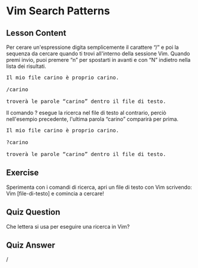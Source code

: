 # Vim Search Patterns

## Lesson Content

Per cerare un'espressione digita semplicemente il carattere “/” e poi la sequenza da cercare quando ti trovi all'interno della sessione Vim. Quando premi invio, puoi premere “n” per spostarti in avanti e con “N” indietro nella lista dei risultati.

<pre>
Il mio file carino è proprio carino.

/carino

troverà le parole “carino” dentro il file di testo.
</pre>

Il comando ? esegue la ricerca nel file di testo al contrario, perciò nell'esempio precedente, l'ultima parola “carino” comparirà per prima.
<pre>
Il mio file carino è proprio carino.

?carino

troverà le parole “carino” dentro il file di testo.
</pre>

## Exercise

Sperimenta con i comandi di ricerca, apri un file di testo con Vim scrivendo: Vim [file-di-testo] e comincia a cercare!

## Quiz Question

Che lettera si usa per eseguire una ricerca in Vim?

## Quiz Answer

/

